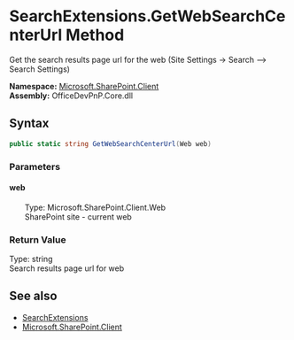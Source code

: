 # SearchExtensions.GetWebSearchCenterUrl Method  
 Get the search results page url for the web (Site Settings -&gt; Search --&gt; Search Settings)   

**Namespace:** [Microsoft.SharePoint.Client](Microsoft.SharePoint.Client.md)  
**Assembly:** OfficeDevPnP.Core.dll  
## Syntax
```C#
public static string GetWebSearchCenterUrl(Web web)
```
### Parameters
#### web  
&emsp;&emsp;Type: Microsoft.SharePoint.Client.Web  
&emsp;&emsp;SharePoint site - current web  

  

### Return Value
Type: string  
Search results page url for web  


## See also
- [SearchExtensions](Microsoft.SharePoint.Client.SearchExtensions.md) 
- [Microsoft.SharePoint.Client](Microsoft.SharePoint.Client.md) 
